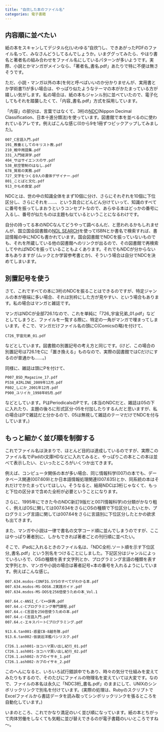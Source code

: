 ```yaml
---
title: "自炊した本のファイル名"
categories: 電子書籍
---
```


## 内容順に並べたい

紙の本をスキャンしてデジタル化(いわゆる“自炊”)し、できあがったPDFのファイル名って、みなさんどうしてるんでしょうか。いまググってみたら、やはり書名と著者名の組み合わせをファイル名にしているパターンが多いようです。実際、小説とかマンガがメインなら、「著者名_書名.pdf」あたりで特に不便は無さそうです。

ただ、小説・マンガ以外の本(を何と呼べばいいのか分かりませんが、実用書とか学術書?)が多い場合は、やっぱり似たようなテーマの本がかたまっている方が嬉しい気がします。私の場合は、紙の本もジャンル別に並べていたので、電子化してもそれを踏襲したくて、「内容_書名.pdf」方式を採用しています。

「内容」の部分は、言葉ではなくて、3桁の[NDC](https://ja.wikipedia.org/wiki/%E6%97%A5%E6%9C%AC%E5%8D%81%E9%80%B2%E5%88%86%E9%A1%9E%E6%B3%95)(Nippon Decimal Classification、日本十進分類法)を使っています。図書館で本を並べるのに使われているアレです。例えばこんな感じ(0から9を1冊ずつピックアップしてみました)。

    007_C言語入門.pdf
    191_教養としてのキリスト教.pdf
    210_戦中用語集.pdf
    331_入門経済学.pdf
    404_サはサイエンスのサ.pdf
    538_航空管制のはなし.pdf
    678_貿易の実務.pdf
    727_文字をつくる9人の書体デザイナー.pdf
    801_ことばと文化.pdf
    913_かもめ食堂.pdf

NDCとは、世の中の知識全体をまず10個に分け、さらにそれぞれを10個に下位区分し、さらにそれを……、という具合にどんどん分けていって、知識のすべてに番号を振ってしまおうというコンセプトなので、あらゆる本はどっかの番号に入るし、番号が似たものは主題も似ているということになるわけです。

自分の持ってる本のNDCなんてどうやって調べるんだ、と思われるかもしれませんが、国立国会図書館の[NDL SEARCH](https://ndlsearch.ndl.go.jp/)を使ってISBNとか書名で検索すれば、書誌情報の中にNDCも書かれています。国会図書館でNDCを振っていないものでも、それを所蔵している他の図書館へのリンクが出るので、その図書館で再検索してやればNDCを振っていることもよくあります。それでもNDCが分からない本もありますが (ムックとか学習参考書とか)、そういう場合は自分でNDCを決めてしまいます。

## 別置記号を使う

さて、これですべての本に3桁のNDCを振ることはできるのですが、特定ジャンルの本が極端に多い場合、それは別枠にした方が見やすい、という場合もあります。私の場合はマンガと雑誌です。

マンガはNDCが全部726.1なので、これを単純に「726_宇宙兄弟_01.pdf」などとしてしまうと、ファイルを一覧する際に、特定の一角がマンガで埋まってしまいます。そこで、マンガだけファイル名の頭にC(Comicsの略)を付けて、

    C726_宇宙兄弟_01.pdf

などとしています。図書館の別置記号の考え方と同じです。(けど、この場合の別置記号は726.1をCに「置き換える」ものなので、実際の図書館ではCだけにするのが普通かも……。)

同様に、雑誌は頭にPを付けて、

    P007_BSD_Magazine_17.pdf
    P538_AIRLINE_2009年12月.pdf
    P802_しにか_2001年12月.pdf
    P900_ユリイカ_1998年05月.pdf

などとしています。PはPeriodicalsのPです。(本当のNDCだと、雑誌は05の下に入れたり、主題の後ろに形式区分-05を付加したりするんだと思いますが、私の場合はPで雑誌だと分かるので、05は無視して雑誌のテーマだけでNDCを付与しています。)

## もっと細かく並び順を制御する

これでファイル名は決まりで、ほとんど目的は達成しているのですが、実際このファイル名でiPadのi文庫HDなどに入れてみると、やっぱりこの本とこの本は並べて表示したい、といったところがいくつか出てきます。

例えば、コンピュータ関係の本が多い場合、同じ情報科学(007)の本でも、データベース関連(007.609)とか日本語情報処理関連(007.635)とか、同系統の本はそれだけでかたまっていてほしい。そうなると、結局NDCは3桁じゃなくて、もっと下位の区分まで含めた全桁が必要ということになります。

さらに、1995年にできた今のNDC新訂9版だと007(情報科学)の分類がかなり粗く、例えばOSに関しては007.634をさらにOSの種類で下位区分したいとか、プログラミング言語に関しては007.64をさらに言語別に下位区分したとかの欲求も出てきます。

また、マンガや小説は一律で書名の文字コード順に並んでしまうのですが、ここはやっぱり著者別に、しかもできれば著者ごとの刊行順に並べたい。

そこで、iPadに入れるときのファイル名は、「NDC全桁.ソート順を示す下位区分_書名.pdf」という別名をつけることにしました。下記区分はジャンルによっていろいろで、OSの種類を表す文字列とか、プログラミング言語の種類を表す文字列とか、マンガや小説の場合は著者記号+本の番号を入れるようにしています。例えばこんな感じ。

    007.634.msdos-CONFIG.SYSのすべてがわかる本.pdf
    007.634.msdos-MS-DOS6.2実践ガイド.pdf
    007.634.msdos-MS-DOSを256倍使うための本_Vol.1

    007.64.c-ANSI_C／C++辞典.pdf
    007.64.c-Cプログラミング専門課程.pdf
    007.64.c-C言語を256倍使うための本.pdf
    007.64.c-C言語入門.pdf
    007.64.c-エキスパートCプログラミング.pdf

    913.6.tan001-惑星CB-8越冬隊.pdf
    913.6.tan002-仮装巡洋艦バシリスク.pdf

    C726.1.ash001-ヨコハマ買い出し紀行_01.pdf
    C726.1.ash001-ヨコハマ買い出し紀行_02.pdf
    C726.1.ash002-カブのイサキ_1.pdf
    C726.1.ash002-カブのイサキ_2.pdf

このへんになると、いろいろ試行錯誤中でもあり、時々の気分で仕組みを変えてみたりもするので、そのたびにファイルの物理名を変えていては大変です。なので、ファイルの本名は永久に「NDC3桁_書名.pdf」のままにして、UNIXのシンボリックリンクで別名を付けています。(実際の処理は、RubyのスクリプトでExcelファイルから書誌データを読み取ってシンボリックリンクを張るところを自動化しています。)

いまのところ、これでかなり満足のいく並び順になっています。紙の本とちがって肉体労働をしなくても気軽に並び替えできるのが電子書籍のいいところですね～。
